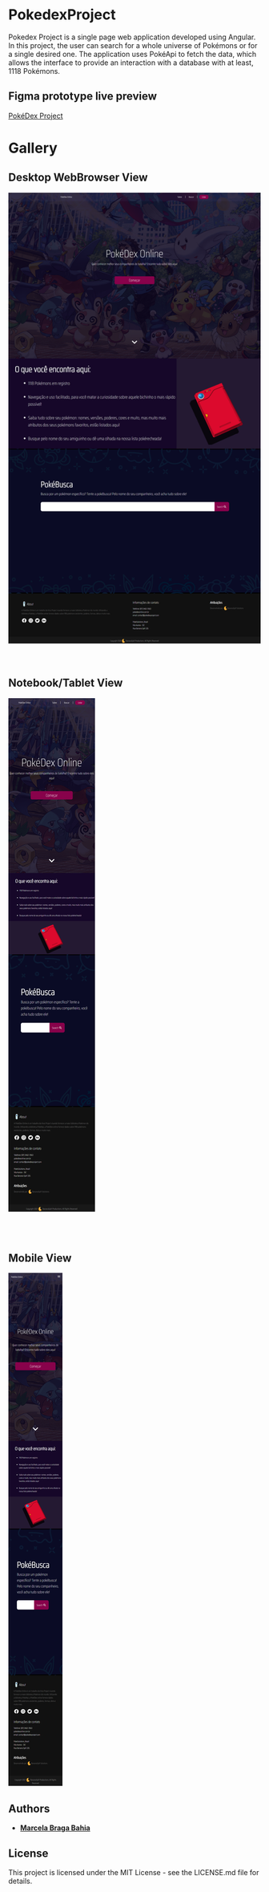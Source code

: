 # PokedexProject

Pokedex Project is a single page web application developed using Angular. In this project, the user can search for a whole universe of Pokémons or for a single desired one. The application uses PokéApi to fetch the data, which allows the interface to provide an interaction with a database with at least, 1118 Pokémons.

## Figma prototype live preview
[PokéDex Project](https://www.figma.com/proto/gOdgs7mOU1kfeIt540djMF/Poked%C3%A9x-Project?node-id=3%3A2&scaling=contain&page-id=0%3A1&starting-point-node-id=3%3A2)

# Gallery
## Desktop WebBrowser View
![alt text](Screenshots/homepage.png?raw=true "Desktop WebBrowser")  
<br />
<br />

## Notebook/Tablet View
![alt text](Screenshots/homepage-md.png?raw=true "Tablet/Notebook WebBrowser")

<br />
<br />

## Mobile View
![alt text](Screenshots/homepage-sm.png?raw=true "Mobile WebBrowser")

## Authors

* [**Marcela Braga Bahia**](https://github.com/mrssolarisdev)

## License

This project is licensed under the MIT License - see the LICENSE.md file for details.
